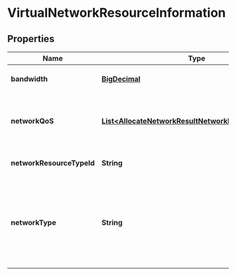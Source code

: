 
# VirtualNetworkResourceInformation

## Properties
Name | Type | Description | Notes
------------ | ------------- | ------------- | -------------
**bandwidth** | [**BigDecimal**](BigDecimal.md) | Minimum network bandwidth (in Mbps). | 
**networkQoS** | [**List&lt;AllocateNetworkResultNetworkDataNetworkQoS&gt;**](AllocateNetworkResultNetworkDataNetworkQoS.md) | Element providing information about Quality of Service attributes that the network shall support. | 
**networkResourceTypeId** | **String** | Identifier of the network resource type. | 
**networkType** | **String** | The type of network that maps to the virtualised network. Examples are: \&quot;local\&quot;, \&quot;vlan\&quot;, \&quot;vxlan\&quot;, \&quot;gre\&quot;, etc. | 



